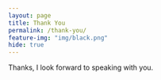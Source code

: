 ```yaml
---
layout: page
title: Thank You
permalink: /thank-you/
feature-img: "img/black.png"
hide: true
---
```


Thanks, I look forward to speaking with you.
